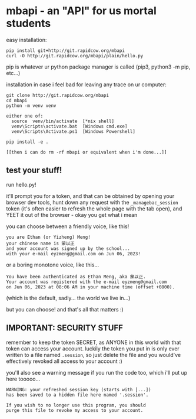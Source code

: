 # mbapi - an "API" for us mortal students

easy installation:

    pip install git+http://git.rapidcow.org/mbapi
    curl -O http://git.rapidcow.org/mbapi/plain/hello.py

pip is whatever ur python package manager is called
(pip3, python3 -m pip, etc...)

installation in case i feel bad for leaving any trace
on ur computer:

    git clone http://git.rapidcow.org/mbapi
    cd mbapi
    python -m venv venv

    either one of:
      source  venv/bin/activate  [*nix shell]
      venv\Scripts\activate.bat  [Windows cmd.exe]
      venv\Scripts\Activate.ps1  [Windows Powershell]

    pip install -e .

    [[then i can do rm -rf mbapi or equivalent when i'm done...]]

## test your stuff!

run hello.py!

it'll prompt you for a token, and that can be obtained by
opening your browser dev tools, hunt down any request with
the `_managebac_session` token (it's often easier to refresh
the whole page with the tab open), and YEET it out of the
browser - okay you get what i mean

you can choose between a friendly voice, like this!

    you are Ethan (or Yizheng) Meng!
    your chinese name is 蒙以正
    and your account was signed up by the school...
    with your e-mail eyzmeng@gmail.com on Jun 06, 2023!

or a boring monotone voice, like this...

    You have been authenticated as Ethan Meng, aka 蒙以正.
    Your account was registered with the e-mail eyzmeng@gmail.com
    on Jun 06, 2023 at 08:06 AM in your machine time (offset +0800).

(which is the default, sadly... the world we live in...)

but you can choose! and that's all that matters :)

## IMPORTANT: SECURITY STUFF

remember to keep the token SECRET, as ANYONE in this world
with that token can access your account. luckily the token
you put in is only ever written to a file named `.session`,
so just delete the file and you would've effectively revoked
all access to your account :)

you'll also see a warning message if you run the code too,
which i'll put up here tooooo...

    WARNING: your refreshed session key (starts with [...])
    has been saved to a hidden file here named '.session'.

    If you wish to no longer use this program, you should
    purge this file to revoke my access to your account.
